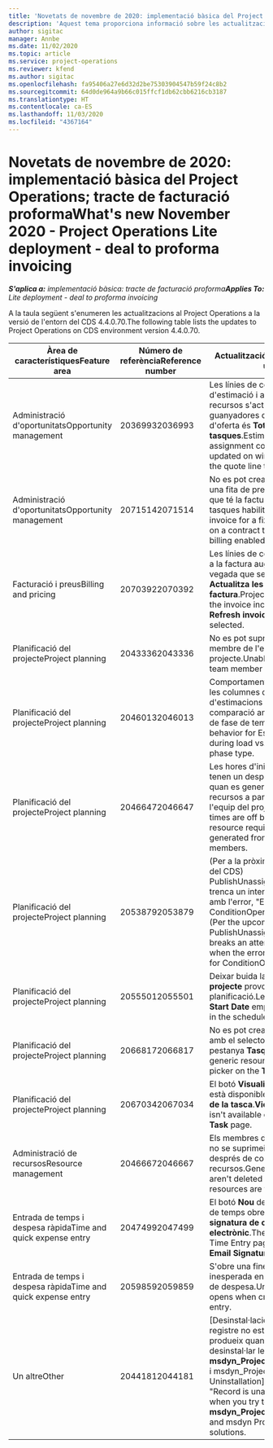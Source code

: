 ```yaml
---
title: 'Novetats de novembre de 2020: implementació bàsica del Project Operations; tracte de facturació proforma'
description: 'Aquest tema proporciona informació sobre les actualitzacions de qualitat disponibles en el llançament de novembre de 2020 de la implementació bàsica del Project Operations: tracte de facturació proforma.'
author: sigitac
manager: Annbe
ms.date: 11/02/2020
ms.topic: article
ms.service: project-operations
ms.reviewer: kfend
ms.author: sigitac
ms.openlocfilehash: fa95406a27e6d32d2be75303904547b59f24c8b2
ms.sourcegitcommit: 64d0de964a9b66c015ffcf1db62cbb6216cb3187
ms.translationtype: HT
ms.contentlocale: ca-ES
ms.lasthandoff: 11/03/2020
ms.locfileid: "4367164"
---
```

# <a name="whats-new-november-2020---project-operations-lite-deployment---deal-to-proforma-invoicing"></a><span data-ttu-id="9e505-103">Novetats de novembre de 2020: implementació bàsica del Project Operations; tracte de facturació proforma</span><span class="sxs-lookup"><span data-stu-id="9e505-103">What's new November 2020 - Project Operations Lite deployment - deal to proforma invoicing</span></span>

<span data-ttu-id="9e505-104">_**S'aplica a:** implementació bàsica: tracte de facturació proforma_</span><span class="sxs-lookup"><span data-stu-id="9e505-104">_**Applies To:** Lite deployment - deal to proforma invoicing_</span></span>

<span data-ttu-id="9e505-105">A la taula següent s'enumeren les actualitzacions al Project Operations a la versió de l'entorn del CDS 4.4.0.70.</span><span class="sxs-lookup"><span data-stu-id="9e505-105">The following table lists the updates to Project Operations on CDS environment version 4.4.0.70.</span></span>

| <span data-ttu-id="9e505-106">Àrea de característiques</span><span class="sxs-lookup"><span data-stu-id="9e505-106">Feature area</span></span>                 | <span data-ttu-id="9e505-107">Número de referència</span><span class="sxs-lookup"><span data-stu-id="9e505-107">Reference number</span></span> | <span data-ttu-id="9e505-108">Actualització de qualitat</span><span class="sxs-lookup"><span data-stu-id="9e505-108">Quality update</span></span>                                                                                                                                                                    |
|------------------------------|------------------|-----------------------------------------------------------------------------------------------------------------------------------------------------------------------------------|
| <span data-ttu-id="9e505-109">  Administració d'oportunitats</span><span class="sxs-lookup"><span data-stu-id="9e505-109">Opportunity management</span></span>       | <span data-ttu-id="9e505-110">2036993</span><span class="sxs-lookup"><span data-stu-id="9e505-110">2036993</span></span>          | <span data-ttu-id="9e505-111">Les línies de contracte de línia d'estimació i assignació de recursos s'actualitzen a les ofertes guanyadores quan el tipus de línia d'oferta és **Totes les tasques**.</span><span class="sxs-lookup"><span data-stu-id="9e505-111">Estimate line and resource   assignment contract lines are updated on winning quotes when the quote line   type is **All tasks**.</span></span>                                                 |
| <span data-ttu-id="9e505-112">  Administració d'oportunitats</span><span class="sxs-lookup"><span data-stu-id="9e505-112">Opportunity management</span></span>       | <span data-ttu-id="9e505-113">2071514</span><span class="sxs-lookup"><span data-stu-id="9e505-113">2071514</span></span>          | <span data-ttu-id="9e505-114">No es pot crear una factura per a una fita de preu fix en un contracte que té la facturació basada en tasques habilitada.</span><span class="sxs-lookup"><span data-stu-id="9e505-114">Can't create an invoice for a   fixed price milestone on a contract that has task-based billing enabled.</span></span>                                                                          |
| <span data-ttu-id="9e505-115">Facturació i preus</span><span class="sxs-lookup"><span data-stu-id="9e505-115">Billing and pricing</span></span>          | <span data-ttu-id="9e505-116">2070392</span><span class="sxs-lookup"><span data-stu-id="9e505-116">2070392</span></span>          | <span data-ttu-id="9e505-117">Les línies de contracte de projecte a la factura augmenten cada vegada que se selecciona **Actualitza les transaccions de la factura**.</span><span class="sxs-lookup"><span data-stu-id="9e505-117">Project contract lines on the   invoice increase every time **Refresh invoice transactions** is   selected.</span></span>                                                                       |
| <span data-ttu-id="9e505-118">Planificació del projecte</span><span class="sxs-lookup"><span data-stu-id="9e505-118">Project planning</span></span>             | <span data-ttu-id="9e505-119">2043336</span><span class="sxs-lookup"><span data-stu-id="9e505-119">2043336</span></span>          | <span data-ttu-id="9e505-120">No es pot suprimir un registre de membre de l'equip del projecte.</span><span class="sxs-lookup"><span data-stu-id="9e505-120">Unable to delete a project team member record.</span></span>                                                                                                                                    |
| <span data-ttu-id="9e505-121">Planificació del projecte</span><span class="sxs-lookup"><span data-stu-id="9e505-121">Project planning</span></span>             | <span data-ttu-id="9e505-122">2046013</span><span class="sxs-lookup"><span data-stu-id="9e505-122">2046013</span></span>          | <span data-ttu-id="9e505-123">Comportament incoherent per a les columnes d'etiquetes d'estimacions durant la càrrega en comparació amb el canvi de tipus de fase de temps.</span><span class="sxs-lookup"><span data-stu-id="9e505-123">Inconsistent behavior for   Estimates tag columns during load vs. on change of time-phase type.</span></span>                                                                                   |
| <span data-ttu-id="9e505-124">Planificació del projecte</span><span class="sxs-lookup"><span data-stu-id="9e505-124">Project planning</span></span>             | <span data-ttu-id="9e505-125">2046647</span><span class="sxs-lookup"><span data-stu-id="9e505-125">2046647</span></span>          | <span data-ttu-id="9e505-126">Les hores d'inici i d'acabament tenen un desplaçament d'una hora quan es generen requisits de recursos a partir dels membres de l'equip del projecte.</span><span class="sxs-lookup"><span data-stu-id="9e505-126">Start and end times are off by   an hour when resource requirements are generated from project team members.</span></span>                                                                      |
| <span data-ttu-id="9e505-127">Planificació del projecte</span><span class="sxs-lookup"><span data-stu-id="9e505-127">Project planning</span></span>             | <span data-ttu-id="9e505-128">2053879</span><span class="sxs-lookup"><span data-stu-id="9e505-128">2053879</span></span>          | <span data-ttu-id="9e505-129">(Per a la pròxima implementació del CDS) PublishUnassignedAssignments trenca un intent de desar una tasca amb l'error, "El valor enviat a ConditionOperator.In està buit".</span><span class="sxs-lookup"><span data-stu-id="9e505-129">(Per the upcoming CDS   rollout)   PublishUnassignedAssignments   breaks an attempt to save a task when  the error, "The   value passed for ConditionOperator.In is   empty."</span></span> |
| <span data-ttu-id="9e505-130">Planificació del projecte</span><span class="sxs-lookup"><span data-stu-id="9e505-130">Project planning</span></span>             | <span data-ttu-id="9e505-131">2055501</span><span class="sxs-lookup"><span data-stu-id="9e505-131">2055501</span></span>          | <span data-ttu-id="9e505-132">Deixar buida la **Data d'inici del projecte** provoca un error a la planificació.</span><span class="sxs-lookup"><span data-stu-id="9e505-132">Leaving the **Project Start   Date** empty causes a failure in the schedule.</span></span>                                                                                                      |
| <span data-ttu-id="9e505-133">Planificació del projecte</span><span class="sxs-lookup"><span data-stu-id="9e505-133">Project planning</span></span>             | <span data-ttu-id="9e505-134">2066817</span><span class="sxs-lookup"><span data-stu-id="9e505-134">2066817</span></span>          | <span data-ttu-id="9e505-135">No es pot crear un recurs genèric amb el selector de persones de la pestanya **Tasques**.</span><span class="sxs-lookup"><span data-stu-id="9e505-135">Can't create a generic   resource   using the people picker on   the **Tasks** tab.</span></span>                                                                                               |
| <span data-ttu-id="9e505-136">Planificació del projecte</span><span class="sxs-lookup"><span data-stu-id="9e505-136">Project planning</span></span>             | <span data-ttu-id="9e505-137">2067034</span><span class="sxs-lookup"><span data-stu-id="9e505-137">2067034</span></span>          | <span data-ttu-id="9e505-138">El botó **Visualitza els detalls** no està disponible a la pàgina **Detalls de la tasca**.</span><span class="sxs-lookup"><span data-stu-id="9e505-138">**View Details** button isn't available on the **Details of Task** page.</span></span>                                                                                                         |
| <span data-ttu-id="9e505-139">Administració de recursos</span><span class="sxs-lookup"><span data-stu-id="9e505-139">Resource management</span></span>          | <span data-ttu-id="9e505-140">2046667</span><span class="sxs-lookup"><span data-stu-id="9e505-140">2046667</span></span>          | <span data-ttu-id="9e505-141">Els membres de l'equip genèrics no se suprimeixen fins i tot després de complir tots els recursos.</span><span class="sxs-lookup"><span data-stu-id="9e505-141">Generic team members aren't   deleted even after all resources are fulfilled.</span></span>                                                                                                     |
| <span data-ttu-id="9e505-142">Entrada de temps i despesa ràpida</span><span class="sxs-lookup"><span data-stu-id="9e505-142">Time and quick expense entry</span></span> | <span data-ttu-id="9e505-143">2047499</span><span class="sxs-lookup"><span data-stu-id="9e505-143">2047499</span></span>          | <span data-ttu-id="9e505-144">El botó **Nou** de la pàgina Entrada de temps obre la pàgina **Nova signatura de correu electrònic**.</span><span class="sxs-lookup"><span data-stu-id="9e505-144">The **New** button on the Time   Entry page opens the **New Email Signature** page.</span></span>                                                                                               |
| <span data-ttu-id="9e505-145">Entrada de temps i despesa ràpida</span><span class="sxs-lookup"><span data-stu-id="9e505-145">Time and quick expense entry</span></span> | <span data-ttu-id="9e505-146">2059859</span><span class="sxs-lookup"><span data-stu-id="9e505-146">2059859</span></span>          | <span data-ttu-id="9e505-147">S'obre una finestra emergent inesperada en crear una entrada de despesa.</span><span class="sxs-lookup"><span data-stu-id="9e505-147">Unexpected   pop-up opens when creating an expense entry.</span></span>                                                                                                                         |
| <span data-ttu-id="9e505-148">Un altre</span><span class="sxs-lookup"><span data-stu-id="9e505-148">Other</span></span>                        | <span data-ttu-id="9e505-149">2044181</span><span class="sxs-lookup"><span data-stu-id="9e505-149">2044181</span></span>          | <span data-ttu-id="9e505-150">[Desinstal·lació del PO]: l'error "El registre no està disponible" es produeix quan intenteu desinstal·lar les solucions **msdyn_ProjectServiceCore_Patch** i msdyn_ProjectServiceCore.</span><span class="sxs-lookup"><span data-stu-id="9e505-150">[PO Uninstallation] - The error,   "Record is unavailable" occurs when you try to uninstall   **msdyn_ProjectServiceCore_Patch** and msdyn Project service core solutions.</span></span>        |
